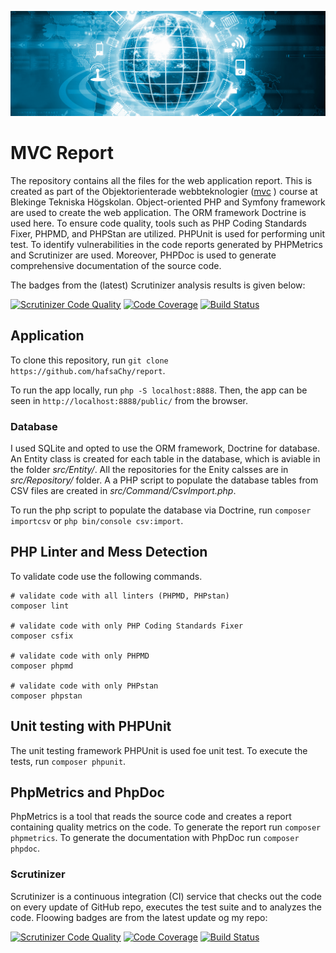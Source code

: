 ![Alt mvc](./public/img/webtech.png)
# MVC Report
The repository contains all the files for the web application report. This is created as part of the Objektorienterade webbteknologier ([mvc](https://dbwebb.se/kurser/mvc-v2)
) course at Blekinge Tekniska Högskolan. Object-oriented PHP and Symfony framework are used to create the web application. The ORM framework Doctrine is used here. To ensure code quality, tools such as PHP Coding Standards Fixer, PHPMD, and PHPStan are utilized. PHPUnit is used for performing unit test. To identify vulnerabilities in the code reports generated by PHPMetrics and Scrutinizer are used. Moreover, PHPDoc is used to generate comprehensive documentation of the source code.

The badges from the (latest) Scrutinizer analysis results is given below:

[![Scrutinizer Code Quality](https://scrutinizer-ci.com/g/hafsaChy/report/badges/quality-score.png?b=main)](https://scrutinizer-ci.com/g/hafsaChy/report/?branch=main) [![Code Coverage](https://scrutinizer-ci.com/g/hafsaChy/report/badges/coverage.png?b=main)](https://scrutinizer-ci.com/g/hafsaChy/report/?branch=main) [![Build Status](https://scrutinizer-ci.com/g/hafsaChy/report/badges/build.png?b=main)](https://scrutinizer-ci.com/g/hafsaChy/report/build-status/main)
## Application

To clone this repository, run ```git clone https://github.com/hafsaChy/report```.

To run the app locally, run ```php -S localhost:8888```. Then, the app can be seen in ```http://localhost:8888/public/``` from the browser.


### Database

I used SQLite and opted to use the ORM framework, Doctrine for database. An Entity class is created for each table in the database, which is aviable in the folder *src/Entity/*. All the repositories for the Enity calsses are in *src/Repository/* folder. A a PHP script to populate the database tables from CSV files are created in *src/Command/CsvImport.php*.

To run the php script to populate the database via Doctrine, run ```composer importcsv``` or ```php bin/console csv:import```.

## PHP Linter and Mess Detection

To validate code use the following commands.

```
# validate code with all linters (PHPMD, PHPstan)
composer lint

# validate code with only PHP Coding Standards Fixer
composer csfix

# validate code with only PHPMD
composer phpmd

# validate code with only PHPstan
composer phpstan

```

## Unit testing with PHPUnit

The unit testing framework PHPUnit is used foe unit test. To execute the tests, run ```composer phpunit```.

## PhpMetrics and PhpDoc

PhpMetrics is a tool that reads the source code and creates a report containing quality metrics on the code. To generate the report run ```composer phpmetrics```. To generate the documentation with PhpDoc run 
```composer phpdoc```.

### Scrutinizer

Scrutinizer is a continuous integration (CI) service that checks out the code on every update of GitHub repo, executes the test suite and to analyzes the code. Floowing badges are from the latest update og my repo:

[![Scrutinizer Code Quality](https://scrutinizer-ci.com/g/hafsaChy/report/badges/quality-score.png?b=main)](https://scrutinizer-ci.com/g/hafsaChy/report/?branch=main) [![Code Coverage](https://scrutinizer-ci.com/g/hafsaChy/report/badges/coverage.png?b=main)](https://scrutinizer-ci.com/g/hafsaChy/report/?branch=main) [![Build Status](https://scrutinizer-ci.com/g/hafsaChy/report/badges/build.png?b=main)](https://scrutinizer-ci.com/g/hafsaChy/report/build-status/main)
